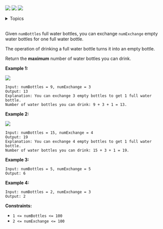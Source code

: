 # []()

![](https://img.shields.io/badge/Difficulty-Easy-green.svg)
![](https://img.shields.io/badge/Difficulty-Medium-F8AF40.svg)
![](https://img.shields.io/badge/Difficulty-Hard-red.svg)


<details>
<summary>Topics</summary>

* [`Math`](https://leetcode.com/tag/math/)

</details>
<br />

Given `numBottles` full water bottles, you can exchange `numExchange` empty water bottles for one full water bottle.

The operation of drinking a full water bottle turns it into an empty bottle.

Return the **maximum** number of water bottles you can drink.


**Example 1:**

![](https://assets.leetcode.com/uploads/2020/07/01/sample_1_1875.png)

```
Input: numBottles = 9, numExchange = 3
Output: 13
Explanation: You can exchange 3 empty bottles to get 1 full water bottle.
Number of water bottles you can drink: 9 + 3 + 1 = 13.
```

**Example 2:**

![](https://assets.leetcode.com/uploads/2020/07/01/sample_2_1875.png)

```
Input: numBottles = 15, numExchange = 4
Output: 19
Explanation: You can exchange 4 empty bottles to get 1 full water bottle. 
Number of water bottles you can drink: 15 + 3 + 1 = 19.
```

**Example 3:**

```
Input: numBottles = 5, numExchange = 5
Output: 6
```

**Example 4:**

```
Input: numBottles = 2, numExchange = 3
Output: 2
```

**Constraints:**

 + `1 <= numBottles <= 100`
 + `2 <= numExchange <= 100`
